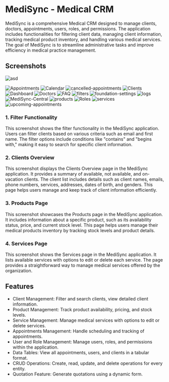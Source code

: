 # MediSync - Medical CRM

MediSync is a comprehensive Medical CRM designed to manage clients, doctors, appointments, users, roles, and permissions. The application includes functionalities for filtering client data, managing client information, tracking medical product inventory, and handling various medical services. The goal of MediSync is to streamline administrative tasks and improve efficiency in medical practice management.

## Screenshots

![asd](./images/upcoming-appointments.png)

![Appointments](./images/Appointments.png)
![Calendar](./images/Calendar.png)
![cancelled-appointments](./images/cancelled-appointments.png)
![Clients](./images/Clients.png)
![Dashboard](./images/Dashboard.png)
![Doctors](./images/Doctors.png)
![FAQ](./images/FAQ.png)
![filters](./images/filters.png)
![foundation-settings](./images/foundation-settings.png)
![logs](./images/logs.png)
![MediSync-Central](./images/MediSync-Central.png)
![products](./images/products.png)
![Roles](./images/Roles.png)
![services](./images/services.png)
![upcoming-appointments](./images/upcoming-appointments.png)

### 1. Filter Functionality
This screenshot shows the filter functionality in the MediSync application. Users can filter clients based on various criteria such as email and first name. The filter options include conditions like "contains" and "begins with," making it easy to search for specific client information.

### 2. Clients Overview
This screenshot displays the Clients Overview page in the MediSync application. It provides a summary of available, not available, and on-vacation clients. The client list includes details such as client names, emails, phone numbers, services, addresses, dates of birth, and genders. This page helps users manage and keep track of client information efficiently.

### 3. Products Page
This screenshot showcases the Products page in the MediSync application. It includes information about a specific product, such as its availability status, price, and current stock level. This page helps users manage their medical products inventory by tracking stock levels and product details.

### 4. Services Page
This screenshot shows the Services page in the MediSync application. It lists available services with options to edit or delete each service. The page provides a straightforward way to manage medical services offered by the organization.

## Features

- Client Management: Filter and search clients, view detailed client information.
- Product Management: Track product availability, pricing, and stock levels.
- Service Management: Manage medical services with options to edit or delete services.
- Appointments Management: Handle scheduling and tracking of appointments.
- User and Role Management: Manage users, roles, and permissions within the application.
- Data Tables: View all appointments, users, and clients in a tabular format.
- CRUD Operations: Create, read, update, and delete operations for every entity.
- Quotation Feature: Generate quotations using a dynamic form.




